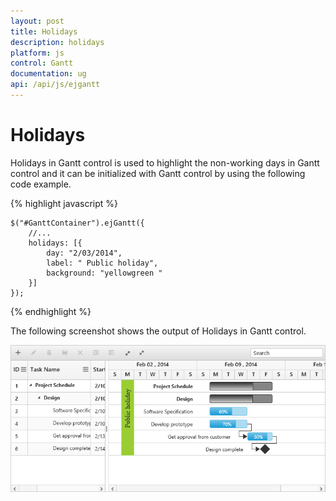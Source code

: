 ```yaml
---
layout: post
title: Holidays
description: holidays
platform: js
control: Gantt
documentation: ug
api: /api/js/ejgantt
---
```


# Holidays

Holidays in Gantt control is used to highlight the non-working days in Gantt control and it can be initialized with Gantt control by using the following code example.

{% highlight javascript %}

    $("#GanttContainer").ejGantt({
        //...
        holidays: [{
            day: "2/03/2014",
            label: " Public holiday",
            background: "yellowgreen "
        }]
    });

{% endhighlight %}

The following screenshot shows the output of Holidays in Gantt control.

![](/js/Gantt/Holidays_images/Holidays_img1.png)

